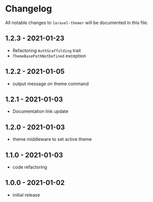 # Changelog

All notable changes to `laravel-themer` will be documented in this file.

## 1.2.3 - 2021-01-23

- Refactoring `AuthScaffolding` trait
- `ThemeBasePathNotDefined` exception

## 1.2.2 - 2021-01-05

- output message on theme command

## 1.2.1 - 2021-01-03

- Documentation link update

## 1.2.0 - 2021-01-03

- theme middleware to set active theme

## 1.1.0 - 2021-01-03

- code refactoring

## 1.0.0 - 2021-01-02

- initial release
